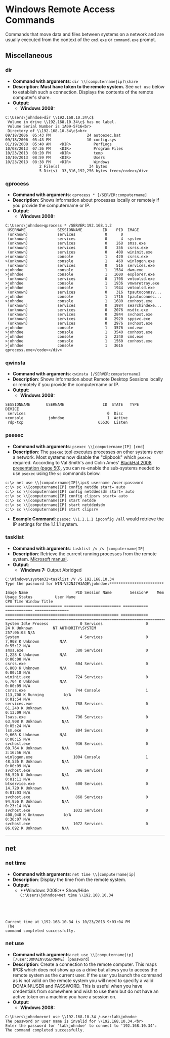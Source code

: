 <!-- Code for collapse and expand -->
<script type="text/javascript"> 
$(document).ready(function() { 
$('div.view').hide(); 
$('div.slide').click(function() {
$(this).next('div.view').slideToggle('fast'); 
return false; 
}); 
}); 
</script>

# Windows Remote Access Commands

Commands that move data and files between systems on a network and are usually executed from the context of the `cmd.exe` or `command.exe` prompt.

## Miscellaneous
### dir
 * **Command with arguments**: `dir \\[computername|ip]\share`
 * **Description**: **Must have token to the remote system.** See `net use` below to establish such a connection. Displays the contents of the remote computer's share.
 * **Output**:
   *  **Windows 2008:** 
```
C:\Users\johndoe>dir \\192.168.10.34\c$
 Volume in drive \\192.168.10.34\c$ has no label.
 Volume Serial Number is 1A09-5F16<br>
 Directory of \\192.168.10.34\c$<br>
09/18/2006  05:43 PM                24 autoexec.bat
09/18/2006  05:43 PM                10 config.sys
01/19/2008  05:40 AM    <DIR>          PerfLogs
10/08/2013  07:36 PM    <DIR>          Program Files
10/23/2013  08:20 PM    <DIR>          temp
10/10/2013  08:59 PM    <DIR>          Users
10/23/2013  08:38 PM    <DIR>          Windows
               2 File(s)             34 bytes
               5 Dir(s)  33,316,192,256 bytes free</code></div> 
```      
### qprocess
 * **Command with arguments**: `qprocess * [/SERVER:computername]`
 * **Description**: Shows information about processes locally or remotely if you provide the computername or IP.
 * **Output**:
   * **Windows 2008:** 
```
C:\Users\johndoe>qprocess * /SERVER:192.168.1.2
 USERNAME              SESSIONNAME         ID    PID  IMAGE
 (unknown)             services             0      0
 (unknown)             services             0      4  system
 (unknown)             services             0    268  smss.exe
 (unknown)             services             0    356  csrss.exe
 (unknown)             services             0    408  wininit.exe
>(unknown)             console              1    420  csrss.exe
>(unknown)             console              1    460  winlogon.exe
 (unknown)             services             0    516  services.exe
>johndoe               console              1   1584  dwm.exe
>johndoe               console              1   1600  explorer.exe
 (unknown)             services             0   1708  vmtoolsd.exe
>johndoe               console              1   1936  vmwaretray.exe
>johndoe               console              1   1944  vmtoolsd.exe
 (unknown)             services             0    316  tpautoconnsv...
>johndoe               console              1   1716  tpautoconnec...
>johndoe               console              1   1680  conhost.exe
 (unknown)             services             0   1984  searchindexe...
 (unknown)             services             0   2076  msdtc.exe
 (unknown)             services             0   2844  svchost.exe
 (unknown)             services             0   2920  sppsvc.exe
 (unknown)             services             0   2976  svchost.exe
>johndoe               console              1   3576  cmd.exe
>johndoe               console              1   3540  conhost.exe
>johndoe               console              1   2340  cmd.exe
>johndoe               console              1   1560  conhost.exe
>johndoe               console              1   3616  qprocess.exe</code></div> 
```

### qwinsta
 * **Command with arguments**: `qwinsta [/SERVER:computername]`
 * **Description**: Shows information about Remote Desktop Sessions locally or remotely if you provide the computername or IP.
 * **Output**:
   *  **Windows 2008:** 
```
SESSIONNAME       USERNAME                 ID  STATE   TYPE        DEVICE
 services                                    0  Disc
>console           johndoe                   1  Active
 rdp-tcp                                 65536  Listen 
```

### psexec
 * **Command with arguments**: `psexec \\[computername|IP] [cmd]`
 * **Description**: The [`psexec` tool](http://technet.microsoft.com/en-us/sysinternals/bb897553.aspx) executes processes on other systems over a network. Most systems now disable the "clipbook" which `psexec` required. According to Val Smith's and Colin Ames' [BlackHat 2008 presentation (page 50)](http://www.blackhat.com/presentations/bh-usa-08/Smith_Ames/BH_US_08_Smith_Ames_Meta-Post_Exploitation.pdf), you can re-enable the sub-systems needed to use `psexec` using the `sc` commands below.
```
c:\> net use \\[computername|IP]\ipc$ username /user:password
c:\> sc \\[computername|IP] config netdde start= auto
c:\> sc \\[computername|IP] config netddedsdm start= auto
c:\> sc \\[computername|IP] config clipsrv start= auto
c:\> sc \\[computername|IP] start netdde
c:\> sc \\[computername|IP] start netddedsdm
c:\> sc \\[computername|IP] start clipsrv
```
 * **Example Command**: `psexec \\1.1.1.1 ipconfig /all` would retrieve the IP settings for the 1.1.1.1 system.

### tasklist
 * **Command with arguments**: `tasklist /v /s [computername|IP]`
 * **Description**: Retrieve the current running processes from the remote system. [Microsoft manual](http://technet.microsoft.com/en-us/library/bb491010.aspx).
 * **Output**:
   *  **Windows 7:** Output Abridged
```
C:\Windows\system32>tasklist /V /S 192.168.10.34
Type the password for WIN-V32NJ7H3AQE\johndoe:************************

Image Name                     PID Session Name        Session#    Mem Usage Status          User Name                                              CPU Time Window Title
========================= ======== ================ =========== ============ =============== ================================================== ============ ========================================================================
System Idle Process              0 Services                   0         24 K Unknown         NT AUTHORITY\SYSTEM                                   257:06:03 N/A
System                           4 Services                   0      7,908 K Unknown         N/A                                                     0:55:12 N/A
smss.exe                       380 Services                   0      1,228 K Unknown         N/A                                                     0:00:00 N/A
csrss.exe                      604 Services                   0      6,800 K Unknown         N/A                                                     0:00:18 N/A
wininit.exe                    724 Services                   0      6,704 K Unknown         N/A                                                     0:00:09 N/A
csrss.exe                      744 Console                    1    113,708 K Running         N/A                                                     0:01:54 N/A
services.exe                   788 Services                   0     61,240 K Unknown         N/A                                                     0:13:09 N/A
lsass.exe                      796 Services                   0     63,908 K Unknown         N/A                                                     0:05:24 N/A
lsm.exe                        804 Services                   0      9,668 K Unknown         N/A                                                     0:00:15 N/A
svchost.exe                    936 Services                   0     60,764 K Unknown         N/A                                                     3:16:56 N/A
winlogon.exe                  1004 Console                    1     48,536 K Unknown         N/A                                                     0:00:09 N/A
svchost.exe                    396 Services                   0     56,520 K Unknown         N/A                                                     0:01:11 N/A
btservice.exe                  600 Services                   0     14,720 K Unknown         N/A                                                     0:01:03 N/A
svchost.exe                    868 Services                   0     94,956 K Unknown         N/A                                                     0:23:14 N/A
svchost.exe                   1032 Services                   0    400,948 K Unknown         N/A                                                     0:36:07 N/A
svchost.exe                   1072 Services                   0     86,092 K Unknown         N/A                             
```

----

## net
### net time
 * **Command with arguments**: `net time \\[computername|ip]`
 * **Description**: Display the time from the remote system.
 * **Output**:
   * <div class="slide" style="cursor: pointer;"> **Windows 2008:** Show/Hide</div><div class="view"><code>C:\Users\johndoe>net time \\192.168.10.34
Current time at \\192.168.10.34 is 10/23/2013 9:03:04 PM<br>
The command completed successfully.</code></div> 

### net use
 * **Command with arguments**: `net use \\[computername|ip] [/user:DOMAIN\USERNAME] [password]	`
 * **Description**: Create a connection to the remote computer. This maps IPC$ which does not show up as a drive but allows you to access the remote system as the current user. If the user you launch the command as is not valid on the remote system you will need to specify a valid DOMAIN\USER and PASSWORD. This is useful when you have credentials from somewhere and wish to use them but do not have an active token on a machine you have a session on.
 * **Output**:
   *  **Windows 2008:**
```
C:\Users\johndoe>net use \\192.168.10.34 /user:lab\johndoe
The password or user name is invalid for \\192.168.10.34.<br>
Enter the password for 'lab\johndoe' to connect to '192.168.10.34':
The command completed successfully. 
```
